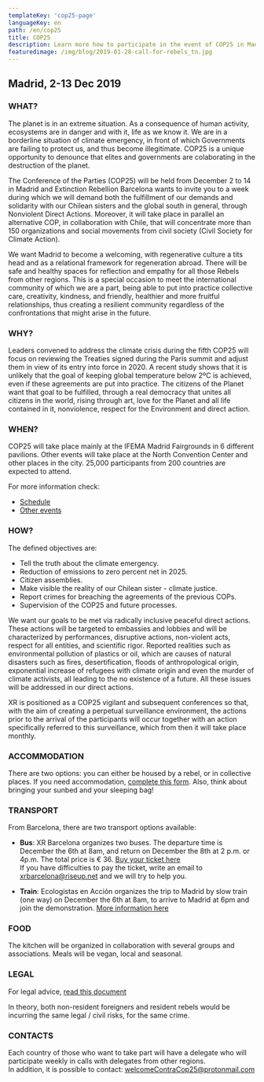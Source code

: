 ```yaml
---
templateKey: 'cop25-page'
languageKey: en
path: /en/cop25
title: COP25
description: Learn more how to participate in the event of COP25 in Madrid
featuredimage: /img/blog/2019-01-28-call-for-rebels_tn.jpg
---
```


## Madrid, 2-13 Dec 2019

### WHAT?

The planet is in an extreme situation. As a consequence of human activity, ecosystems are in danger and with it, life as we know it. We are in a borderline situation of climate emergency, in front of which Governments are failing to protect us, and thus become illegitimate. COP25 is a unique opportunity to denounce that elites and governments are colaborating in the destruction of the planet.

The Conference of the Parties (COP25) will be held from December 2 to 14 in Madrid and Extinction Rebellion Barcelona wants to invite you to a week during which we will demand both the fulfillment of our demands and solidarity with our Chilean sisters and the global south in general, through Nonviolent Direct Actions. Moreover, it will take place in parallel an alternative COP, in collaboration with Chile, that will concentrate more than 150 organizations and social movements from civil society (Civil Society for Climate Action).

We want Madrid to become a welcoming, with regenerative culture a tits head and as a relational framework for regeneration abroad. There will be safe and healthy spaces for reflection and empathy for all those Rebels from other regions. This is a special occasion to meet the international community of which we are a part, being able to put into practice collective care, creativity, kindness, and friendly, healthier and more fruitful relationships, thus creating a resilient community regardless of the confrontations that might arise in the future.

### WHY?

Leaders convened to address the climate crisis during the fifth COP25 will focus on reviewing the Treaties signed during the Paris summit and adjust them in view of its entry into force in 2020. A recent study shows that it is unlikely that the goal of keeping global temperature below 2ºC is achieved, even if these agreements are put into practice. The citizens of the Planet want that goal to be fulfilled, through a real democracy that unites all citizens in the world, rising through art, love for the Planet and all life contained in it, nonviolence, respect for the Environment and direct action.

### WHEN?

COP25 will take place mainly at the IFEMA Madrid Fairgrounds in 6 different pavilions. Other events will take place at the North Convention Center and other places in the city. 25,000 participants from 200 countries are expected to attend.

For more information check:
- [Schedule](https://unfccc.int/sites/default/files/resource/Overview%20Schedule_COP25.pdf) 
- [Other events](https://unfccc.int/sites/default/files/resource/COP%2025%20Exhibits%20Selected.pdf) 

### HOW?

The defined objectives are:
- Tell the truth about the climate emergency.
- Reduction of emissions to zero percent net in 2025.
- Citizen assemblies.
- Make visible the reality of our Chilean sister - climate justice.
- Report crimes for breaching the agreements of the previous COPs.
- Supervision of the COP25 and future processes.

We want our goals to be met via radically inclusive peaceful direct actions. These actions will be targeted to embassies and lobbies and will be characterized by performances, disruptive actions, non-violent acts, respect for all entities, and scientific rigor. Reported realities such as environmental pollution of plastics or oil, which are causes of natural disasters such as fires, desertification, floods of anthropological origin, exponential increase of refugees with climate origin and even the murder of climate activists, all leading to the no existence of a future. All these issues will be addressed in our direct actions.

XR is positioned as a COP25 vigilant and subsequent conferences so that, with the aim of creating a perpetual surveillance environment, the actions prior to the arrival of the participants will occur together with an action specifically referred to this surveillance, which from then it will take place monthly.

### ACCOMMODATION

There are two options: you can either be housed by a rebel, or in collective places. If you need accommodation, [complete this form](https://forms.organise.earth/index.php?r=survey/index&sid=296848&lang=en).
Also, think about bringing your sunbed and your sleeping bag!

### TRANSPORT

From Barcelona, ​​there are two transport options available:

- **Bus**: XR Barcelona organizes two buses. The departure time is December the 6th at 8am, and return on December the 8th at 2 p.m. or 4p.m. The total price is € 36. [Buy your ticket here](https://vivetix.com/entradas-puente-de-diciembre-en-madrid?s=link)  
If you have difficulties to pay the ticket, write an email to [xrbarcelona@riseup.net](xrbarcelona@riseup.net) and we will try to help you.

- **Train**: Ecologistas en Acción organizes the trip to Madrid by slow train (one way) on December the 6th at 8am, to arrive to Madrid at 6pm and join the demonstration. [More information here](https://forms.gle/bubBz4zWRSJGQgyK6) 

### FOOD

The kitchen will be organized in collaboration with several groups and associations. Meals will be vegan, local and seasonal.

### LEGAL

For legal advice, [read this document](https://cloud.organise.earth/s/asymp58W5bZD9nA) 

In theory, both non-resident foreigners and resident rebels would be incurring the same legal / civil risks, for the same crime.

### CONTACTS

Each country of those who want to take part will have a delegate who will participate weekly in calls with delegates from other regions.  
In addition, it is possible to contact: [welcomeContraCop25@protonmail.com](mailto:welcomeContraCop25@protonmail.com)
